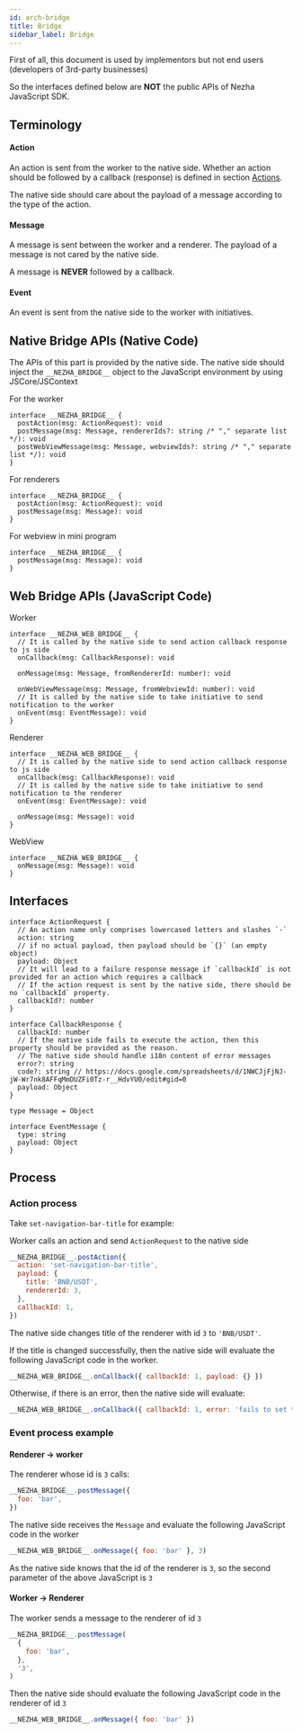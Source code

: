 ```yaml
---
id: arch-bridge
title: Bridge
sidebar_label: Bridge
---
```


First of all, this document is used by implementors but not end users (developers of 3rd-party businesses)

So the interfaces defined below are **NOT** the public APIs of Nezha JavaScript SDK.

## Terminology

<!--
![bridge](https://static.devfdg.net/static/mono-static/docs-ui/img/bridge/bridge.png)
-->

#### Action

An action is sent from the worker to the native side. Whether an action should be followed by a callback (response) is defined in section [Actions](./rpc-action#actions).

The native side should care about the payload of a message according to the type of the action.

#### Message

A message is sent between the worker and a renderer. The payload of a message is not cared by the native side.

A message is **NEVER** followed by a callback.

#### Event

An event is sent from the native side to the worker with initiatives.

## Native Bridge APIs (Native Code)

The APIs of this part is provided by the native side. The native side should inject the `__NEZHA_BRIDGE__` object to the JavaScript environment by using JSCore/JSContext

For the worker

```tsx
interface __NEZHA_BRIDGE__ {
  postAction(msg: ActionRequest): void
  postMessage(msg: Message, rendererIds?: string /* "," separate list */): void
  postWebViewMessage(msg: Message, webviewIds?: string /* "," separate list */): void
}
```

For renderers

```tsx
interface __NEZHA_BRIDGE__ {
  postAction(msg: ActionRequest): void
  postMessage(msg: Message): void
}
```

For webview in mini program

```tsx
interface __NEZHA_BRIDGE__ {
  postMessage(msg: Message): void
}
```

## Web Bridge APIs (JavaScript Code)

Worker

```tsx
interface __NEZHA_WEB_BRIDGE__ {
  // It is called by the native side to send action callback response to js side
  onCallback(msg: CallbackResponse): void

  onMessage(msg: Message, fromRendererId: number): void

  onWebViewMessage(msg: Message, fromWebviewId: number): void
  // It is called by the native side to take initiative to send notification to the worker
  onEvent(msg: EventMessage): void
}
```

Renderer

```tsx
interface __NEZHA_WEB_BRIDGE__ {
  // It is called by the native side to send action callback response to js side
  onCallback(msg: CallbackResponse): void
  // It is called by the native side to take initiative to send notification to the renderer
  onEvent(msg: EventMessage): void

  onMessage(msg: Message): void
}
```

WebView

```tsx
interface __NEZHA_WEB_BRIDGE__ {
  onMessage(msg: Message): void
}
```

## Interfaces

```tsx
interface ActionRequest {
  // An action name only comprises lowercased letters and slashes `-`
  action: string
  // if no actual payload, then payload should be `{}` (an empty object)
  payload: Object
  // It will lead to a failure response message if `callbackId` is not provided for an action which requires a callback
  // If the action request is sent by the native side, there should be no `callbackId` property.
  callbackId?: number
}

interface CallbackResponse {
  callbackId: number
  // If the native side fails to execute the action, then this property should be provided as the reason.
  // The native side should handle i18n content of error messages
  error?: string
  code?: string // https://docs.google.com/spreadsheets/d/1NWCJjFjNJ-jW-Wr7nk8AFFqMmDUZFi0Tz-r__HdvYU0/edit#gid=0
  payload: Object
}

type Message = Object

interface EventMessage {
  type: string
  payload: Object
}
```

## Process

### Action process

Take `set-navigation-bar-title` for example:

Worker calls an action and send `ActionRequest` to the native side

```js
__NEZHA_BRIDGE__.postAction({
  action: 'set-navigation-bar-title',
  payload: {
    title: 'BNB/USDT',
    rendererId: 3,
  },
  callbackId: 1,
})
```

The native side changes title of the renderer with id `3` to `'BNB/USDT'`.

If the title is changed successfully, then the native side will evaluate the following JavaScript code in the worker.

```js
__NEZHA_WEB_BRIDGE__.onCallback({ callbackId: 1, payload: {} })
```

Otherwise, if there is an error, then the native side will evaluate:

```js
__NEZHA_WEB_BRIDGE__.onCallback({ callbackId: 1, error: 'fails to set title', payload: {} }) // i18n ?
```

### Event process example

#### Renderer -> worker

The renderer whose id is `3` calls:

```js
__NEZHA_BRIDGE__.postMessage({
  foo: 'bar',
})
```

The native side receives the `Message` and evaluate the following JavaScript code in the worker

```js
__NEZHA_WEB_BRIDGE__.onMessage({ foo: 'bar' }, 3)
```

As the native side knows that the id of the renderer is `3`, so the second parameter of the above JavaScript is `3`

#### Worker -> Renderer

The worker sends a message to the renderer of id `3`

```js
__NEZHA_BRIDGE__.postMessage(
  {
    foo: 'bar',
  },
  '3',
)
```

Then the native side should evaluate the following JavaScript code in the renderer of id `3`

```js
__NEZHA_WEB_BRIDGE__.onMessage({ foo: 'bar' })
```
